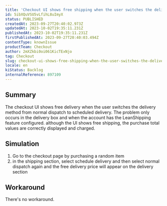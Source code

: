 ```yaml
---
title: 'Checkout UI shows free shipping when the user switches the delivery options'
id: 5ibXQuVSU5vLfihL8uImyX
status: PUBLISHED
createdAt: 2023-09-27T20:40:02.973Z
updatedAt: 2023-10-02T19:35:11.231Z
publishedAt: 2023-10-02T19:35:11.231Z
firstPublishedAt: 2023-09-27T20:40:03.494Z
contentType: knownIssue
productTeam: Checkout
author: 2mXZkbi0oi061KicTExNjo
tag: Checkout
slug: checkout-ui-shows-free-shipping-when-the-user-switches-the-delivery-options
locale: en
kiStatus: Backlog
internalReference: 897109
---
```


## Summary


The checkout UI shows free delivery when the user switches the delivery method from normal dispatch to scheduled delivery. The problem only occurs in the delivery box and when the account has the LeanShipping feature configured. although the UI shows free shipping, the purchase total values are correctly displayed and charged.


##

## Simulation



1. Go to the checkout page by purchasing a random item
2. in the shipping section, select schedule delivery and then select normal dispatch again and the free delivery price will appear on the delivery section


##

## Workaround


There's no workaround.




